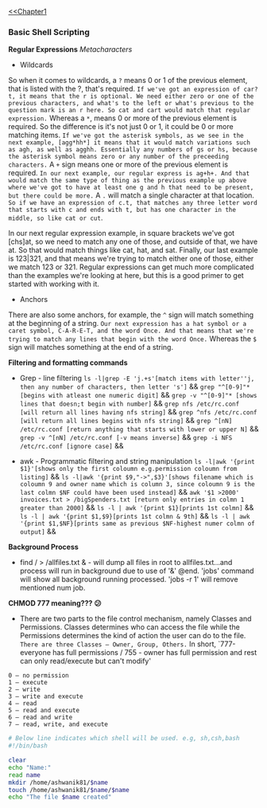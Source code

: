 [<<Chapter1](commands.md)

### Basic Shell Scripting

**Regular Expressions** *Metacharacters*

* Wildcards

So when it comes to wildcards, a `?` means 0 or 1 of the previous element, that is listed with the ?, that's required. `If we've got an expression of car?t, it means that the r is optional. We need either zero or one of the previous characters, and what's to the left or what's previous to the question mark is an r here. So cat and cart would match that regular expression.` Whereas a `*`, means 0 or more of the previous element is required. So the difference is it's not just 0 or 1, it could be 0 or more matching items. `If we've got the asterisk symbols, as we see in the next example, [agg*hh*] it means that it would match variations such as agh, as well as agghh. Essentially any numbers of gs or hs, because the asterisk symbol means zero or any number of the preceeding characters.` A `+` sign means one or more of the previous element is required. `In our next example, our regular express is ag+h+. And that would match the same type of thing as the previous example up above where we've got to have at least one g and h that need to be present, but there could be more.` A `.` will match a single character at that location. `So if we have an expression of c.t, that matches any three letter word that starts with c and ends with t, but has one character in the middle, so like cat or cut`.


In our next regular expression example, in square brackets we've got [chs]at, so we need to match any one of those, and outside of that, we have at. So that would match things like cat, hat, and sat. Finally, our last example is 123|321, and that means we're trying to match either one of those, either we match 123 or 321. Regular expressions can get much more complicated than the examples we're looking at here, but this is a good primer to get started with working with it.

* Anchors

There are also some anchors, for example, the `^` sign will match something at the beginning of a string. `Our next expression has a hat symbol or a caret symbol, C-A-R-E-T, and the word Once. And that means that we're trying to match any lines that begin with the word Once.` Whereas the `$` sign will matches something at the end of a string.

**Filtering and formatting commands**

* Grep - line filtering `ls -l|grep -E 'j.+s'[match items with letter''j, then any number of characters, then letter 's']` && 
  `grep "^[0-9]"* [begins with atleast one numeric digit]` && `grep -v "^[0-9]"* [shows lines that doesn;t begin with number]` && `grep nfs /etc/rc.conf [will return all lines having nfs string]` && `grep ^nfs /etc/rc.conf [will return all lines begins with nfs string]` && `grep ^[nN] /etc/rc.conf [return anything that starts with lower or upper N]` && `grep -v ^[nN] /etc/rc.conf [-v means inverse]` && `grep -i NFS /etc/rc.conf [ignore case]` &&
  
* awk - Programmatic filtering and string manipulation `ls -l|awk '{print $1}'[shows only the first coloumn e.g.permission coloumn from listing]` && `ls -l|awk '{print $9,"->",$3}'[shows filename which is coloumn 9 and owner name which is column 3, since coloumn 9 is the last colmn $NF could have been used instead]` && `awk '$1 >2000' invoices.txt > /bigSpenders.txt [return only entries in colmn 1 greater than 2000]` && `ls -l | awk '{print $1}[prints 1st colmn]` && `ls -l | awk '{print $1,$9}[prints 1st colmn & 9th]` && `ls -l | awk '{print $1,$NF}[prints same as previous $NF-highest numer colmn of output]` && 

**Background Process**

* find / > /allfiles.txt & - will dump all files in root to allfiles.txt...and process will run in background due to use of '&' @end. 'jobs' command will show all background running processed. 'jobs -r 1' will remove mentioned num job.

**CHMOD 777 meaning??? :confused:**

* There are two parts to the file control mechanism, namely Classes and Permissions. Classes determines who can access the file while the Permissions determines the kind of action the user can do to the file. `There are three Classes – Owner, Group, Others.` In short, `777-everyone has full permissions / 755 - owner has full permission and rest can only read/execute but can't modify'
```
0 – no permission
1 – execute
2 – write
3 – write and execute
4 – read
5 – read and execute
6 – read and write
7 – read, write, and execute
```










```bash
# Below line indicates which shell will be used. e.g, sh,csh,bash
#!/bin/bash

clear
echo "Name:"
read name
mkdir /home/ashwanik81/$name
touch /home/ashwanik81/$name/$name
echo "The file $name created"
```

